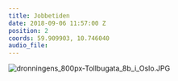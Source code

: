 ```yaml
---
title: Jobbetiden
date: 2018-09-06 11:57:00 Z
position: 2
coords: 59.909903, 10.746040
audio_file: 
---
```


![dronningens_800px-Tollbugata_8b_i_Oslo.JPG](/uploads/dronningens_800px-Tollbugata_8b_i_Oslo.JPG)